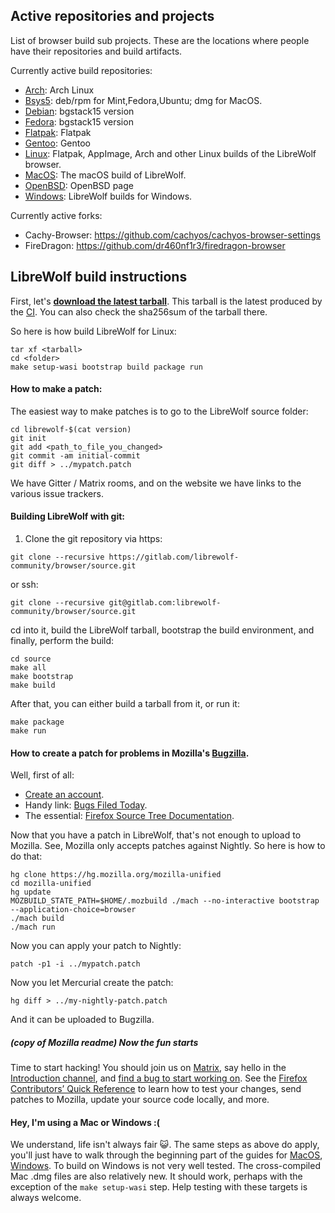 ## Active repositories and projects

List of browser build sub projects. These are the locations where people have their repositories and build artifacts.

Currently active build repositories:
* [Arch](https://gitlab.com/librewolf-community/browser/arch): Arch Linux
* [Bsys5](https://gitlab.com/librewolf-community/browser/bsys5): deb/rpm for Mint,Fedora,Ubuntu; dmg for MacOS.
* [Debian](https://gitlab.com/librewolf-community/browser/debian): bgstack15 version
* [Fedora](https://gitlab.com/librewolf-community/browser/fedora): bgstack15 version
* [Flatpak](https://gitlab.com/librewolf-community/browser/flatpak): Flatpak
* [Gentoo](https://gitlab.com/librewolf-community/browser/gentoo): Gentoo
* [Linux](https://gitlab.com/librewolf-community/browser/linux): Flatpak, AppImage, Arch and other Linux builds of the LibreWolf browser.
* [MacOS](https://gitlab.com/librewolf-community/browser/macos): The macOS build of LibreWolf.
* [OpenBSD](https://librewolf.net/installation/openbsd/): OpenBSD page
* [Windows](https://gitlab.com/librewolf-community/browser/windows): LibreWolf builds for Windows.

Currently active forks:
* Cachy-Browser: https://github.com/cachyos/cachyos-browser-settings
* FireDragon: https://github.com/dr460nf1r3/firedragon-browser

## LibreWolf build instructions

First, let's **[download the latest tarball](https://gitlab.com/librewolf-community/browser/source/-/jobs/artifacts/main/raw/librewolf-98.0-1.source.tar.gz?job=Build)**. This tarball is the latest produced by the [CI](https://gitlab.com/librewolf-community/browser/source/-/jobs). You can also check the sha256sum of the tarball there.

So here is how build LibreWolf for Linux:
```
tar xf <tarball>
cd <folder>
make setup-wasi bootstrap build package run
```
#### How to make a patch:

The easiest way to make patches is to go to the LibreWolf source folder:
```
cd librewolf-$(cat version)
git init
git add <path_to_file_you_changed>
git commit -am initial-commit
git diff > ../mypatch.patch
```
We have Gitter / Matrix rooms, and on the website we have links to the various issue trackers.

#### Building LibreWolf with git:

1. Clone the git repository via https:
```
git clone --recursive https://gitlab.com/librewolf-community/browser/source.git
```
or ssh:
```
git clone --recursive git@gitlab.com:librewolf-community/browser/source.git
```
cd into it, build the LibreWolf tarball, bootstrap the build environment, and finally, perform the build:
```
cd source
make all
make bootstrap
make build
```
After that, you can either build a tarball from it, or run it:
```
make package
make run
```
#### How to create a patch for problems in Mozilla's [Bugzilla](https://bugzilla.mozilla.org/).

Well, first of all:

* [Create an account](https://bugzilla.mozilla.org/createaccount.cgi).
* Handy link: [Bugs Filed Today](https://bugzilla.mozilla.org/buglist.cgi?cmdtype=dorem&remaction=run&namedcmd=Bugs%20Filed%20Today&sharer_id=1&list_id=15939480).
* The essential: [Firefox Source Tree Documentation](https://firefox-source-docs.mozilla.org/).

Now that you have a patch in LibreWolf, that's not enough to upload to Mozilla. See, Mozilla only accepts patches against Nightly. So here is how to do that:
```
hg clone https://hg.mozilla.org/mozilla-unified
cd mozilla-unified
hg update
MOZBUILD_STATE_PATH=$HOME/.mozbuild ./mach --no-interactive bootstrap --application-choice=browser
./mach build
./mach run
```
Now you can apply your patch to Nightly:
```
patch -p1 -i ../mypatch.patch
```
Now you let Mercurial create the patch:
```
hg diff > ../my-nightly-patch.patch
```
And it can be uploaded to Bugzilla.

##### *(copy of Mozilla readme)* Now the fun starts

Time to start hacking! You should join us on [Matrix](https://chat.mozilla.org/), say hello in the [Introduction channel](https://chat.mozilla.org/#/room/#introduction:mozilla.org), and [find a bug to start working on](https://codetribute.mozilla.org/). See the [Firefox Contributors’ Quick Reference](https://firefox-source-docs.mozilla.org/contributing/contribution_quickref.html#firefox-contributors-quick-reference) to learn how to test your changes, send patches to Mozilla, update your source code locally, and more.

#### Hey, I'm using a Mac or Windows :(
We understand, life isn't always fair 😺. The same steps as above do apply, you'll just have to walk through the beginning part of the guides for [MacOS](https://firefox-source-docs.mozilla.org/setup/macos_build.html), [Windows](https://firefox-source-docs.mozilla.org/setup/windows_build.html). To build on Windows is not very well tested. The cross-compiled Mac .dmg files are also relatively new. It should work, perhaps with the exception of the `make setup-wasi` step. Help testing with these targets is always welcome.
